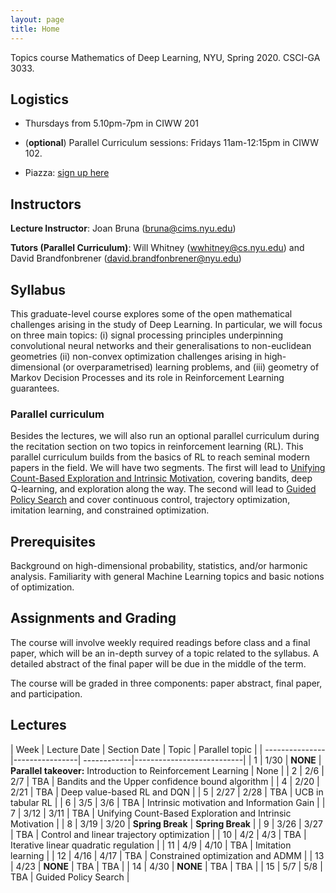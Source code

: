 ```yaml
---
layout: page
title: Home
---
```


<!-- # MathsDL-spring18 -->
Topics course Mathematics of Deep Learning, NYU, Spring 2020. CSCI-GA 3033. 

## Logistics

* Thursdays from 5.10pm-7pm in CIWW 201

* (**optional**) Parallel Curriculum sessions: Fridays 11am-12:15pm in CIWW 102.

* Piazza: [sign up here](piazza.com/nyu/spring2020/csciga3033)


## Instructors

__Lecture Instructor__: Joan Bruna ([bruna@cims.nyu.edu](mailto:bruna@cims.nyu.edu))

__Tutors (Parallel Curriculum)__: Will Whitney ([wwhitney@cs.nyu.edu](mailto:wwhitney@cs.nyu.edu)) and David Brandfonbrener ([david.brandfonbrener@nyu.edu](mailto:david.brandfonbrener@nyu.edu))


## Syllabus

This graduate-level course explores some of the open mathematical challenges arising in the study of Deep Learning. In particular, we will focus on three main topics: (i) signal processing principles underpinning convolutional neural networks and their generalisations to non-euclidean geometries (ii) non-convex optimization challenges arising in high-dimensional (or overparametrised) learning problems, and (iii) geometry of Markov Decision Processes and its role in Reinforcement Learning guarantees.

### Parallel curriculum

Besides the lectures, we will also run an optional parallel curriculum during the recitation section on two topics in reinforcement learning (RL). This parallel curriculum builds from the basics of RL to reach seminal modern papers in the field. We will have two segments. The first will lead to [Unifying Count-Based Exploration and Intrinsic Motivation](http://papers.nips.cc/paper/6382-unifying-count-based-exploration-and-intrinsic-motivation), covering bandits, deep Q-learning, and exploration along the way. The second will lead to [Guided Policy Search](http://www.jmlr.org/papers/volume17/15-522/15-522.pdf) and cover continuous control, trajectory optimization, imitation learning, and constrained optimization.



<!-- ### Detailed Syllabus 

*  Introduction: the Curse of Dimensionality

* Part I: Geometry of Data
  * Euclidean Geometry: transportation metrics, CNNs , scattering. 
  * Non-Euclidean Geometry: Hausdorff-Gromov distances, Graph Neural Networks. 
  * Unsupervised Learning under Geometric Priors (Implicit vs explicit models, microcanonical, transportation metrics).
  * Applications and Open Problems: adversarial examples, graph inference, inverse problems.

* Part II: Geometry of Optimization and Generalization
  * Stochastic Optimization (Robbins & Munro, Convergence of SGD) 
  * Stochastic Differential Equations (Fokker-Plank, Gradient Flow, Langevin Dynamics, links with SGD; open problems) 
  * Information Geometry and Optimal Transport (Amari, Fisher-Rao metric, Wasserstein) 
  * Reproducing Kernel Hilbert Spaces 
  * Landscape of Deep Learning Optimization (Tensor/Matrix factorization, Deep Nets; open problems). 
  * Generalization in Deep Learning.  -->


## Prerequisites

Background on high-dimensional probability, statistics, and/or harmonic analysis. Familiarity with general Machine Learning topics and basic notions of optimization.


## Assignments and Grading

The course will involve weekly required readings before class and a final paper, which will be an in-depth survey of a topic related to the syllabus. A detailed abstract of the final paper will be due in the middle of the term.

The course will be graded in three components: paper abstract, final paper, and participation.


## Lectures



| Week        | Lecture Date | <span>Section Date</span>          | Topic       |  Parallel topic                     |
| ---------------|----------------| ------------|---------------------------|
| 1 | 1/30 | **NONE** | **Parallel takeover:** Introduction to Reinforcement Learning |  None  |
| 2 | 2/6  | 2/7  | TBA  |  Bandits and the Upper confidence bound algorithm  |
| 4 | 2/20  | 2/21  | TBA |  Deep value-based RL and DQN  |
| 5 | 2/27  | 2/28  | TBA |  UCB in tabular RL  |
| 6 | 3/5  | 3/6  | TBA |  Intrinsic motivation and Information Gain  |
| 7 | 3/12  | 3/11  | TBA |  Unifying Count-Based Exploration and Intrinsic Motivation  |
| 8 | 3/19  | 3/20  | **Spring Break**  |  **Spring Break**  |
| 9 | 3/26  | 3/27  | TBA |  Control and linear trajectory optimization  |
| 10 | 4/2  | 4/3  | TBA |  Iterative linear quadratic regulation  |
| 11 | 4/9  | 4/10  | TBA |  Imitation learning  |
| 12 | 4/16  | 4/17  | TBA |  Constrained optimization and ADMM  |
| 13 | 4/23  | **NONE**  | TBA |  TBA  |
| 14 | 4/30  | **NONE**  | TBA |  TBA  |
| 15 | 5/7  | 5/8  | TBA |  Guided Policy Search  |






